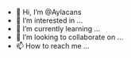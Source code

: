 - 👋 Hi, I’m @Aylacans
- 👀 I’m interested in ...
- 🌱 I’m currently learning ...
- 💞️ I’m looking to collaborate on ...
- 📫 How to reach me ...

<!---
Aylacans/Aylacans is a ✨ special ✨ repository because its `README.md` (this file) appears on your GitHub profile.
You can click the Preview link to take a look at your changes.
--->

